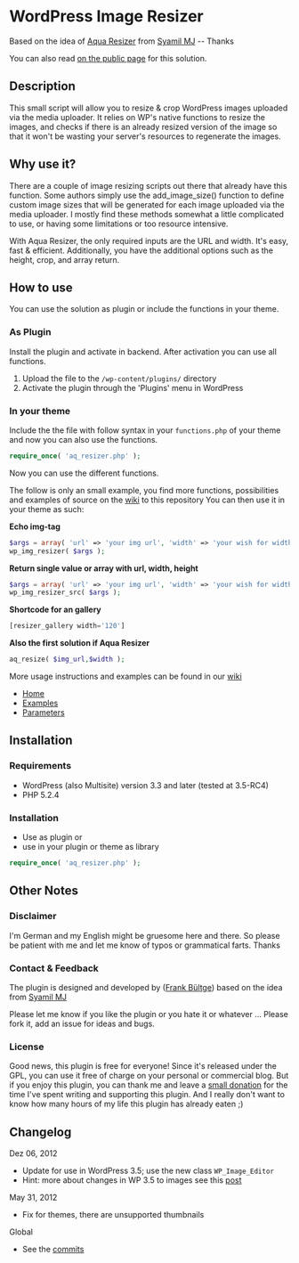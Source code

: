 # WordPress Image Resizer
Based on the idea of [Aqua Resizer](https://github.com/sy4mil/Aqua-Resizer) from [Syamil MJ](http://aquagraphite.com/) -- Thanks

You can also read [on the public page](http://bueltge.github.com/WP-Image-Resizer/) for this solution.

## Description
This small script will allow you to resize & crop WordPress images uploaded via the media uploader. It relies on WP's native functions to resize the images, and checks if there is an already resized version of the image so that it won't be wasting your server's resources to regenerate the images.

## Why use it?
There are a couple of image resizing scripts out there that already have this function. Some authors simply use the add_image_size() function to define custom image sizes that will be generated for each image uploaded via the media uploader. I mostly find these methods somewhat a little complicated to use, or having some limitations or too resource intensive.

With Aqua Resizer, the only required inputs are the URL and width. It's easy, fast & efficient. Additionally, you have the additional options such as the height, crop, and array return.

## How to use
You can use the solution as plugin or include the functions in your theme.

### As Plugin

Install the plugin and activate in backend. After activation you can use all functions.

 1. Upload the file to the `/wp-content/plugins/` directory
 1. Activate the plugin through the 'Plugins' menu in WordPress

### In your theme

Include the the file with follow syntax in your `functions.php` of your theme and now you can also use the functions. 
```php
require_once( 'aq_resizer.php' );
```

Now you can use the different functions.

The follow is only an small example, you find more functions, possibilities and examples of source on the [wiki](https://github.com/bueltge/WP-Image-Resizer/wiki) to this repository
You can then use it in your theme as such:

**Echo img-tag**
```php
$args = array( 'url' => 'your img url', 'width' => 'your wish for width' );
wp_img_resizer( $args );
```

**Return single value or array with url, width, height**
```php
$args = array( 'url' => 'your img url', 'width' => 'your wish for width' );
wp_img_resizer_src( $args );
```

**Shortcode for an gallery**
```php
[resizer_gallery width='120']
```

**Also the first solution if Aqua Resizer**
```php
aq_resize( $img_url,$width );
```

More usage instructions and examples can be found in our [wiki](https://github.com/bueltge/WP-Image-Resizer/wiki)

 * [Home](https://github.com/bueltge/WP-Image-Resizer/wiki)
 * [Examples](https://github.com/bueltge/WP-Image-Resizer/wiki/Examples)
 * [Parameters](https://github.com/bueltge/WP-Image-Resizer/wiki/Parameters)

## Installation

### Requirements
* WordPress (also Multisite) version 3.3 and later (tested at 3.5-RC4)
* PHP 5.2.4

### Installation
* Use as plugin or
* use in your plugin or theme as library
```php
require_once( 'aq_resizer.php' );
```

## Other Notes
### Disclaimer
I'm German and my English might be gruesome here and there. So please be patient with me and let me know of typos or grammatical farts. Thanks

### Contact & Feedback
The plugin is designed and developed by ([Frank Bültge](http://bueltge.de)) based on the idea from [Syamil MJ](http://aquagraphite.com/)

Please let me know if you like the plugin or you hate it or whatever ... Please fork it, add an issue for ideas and bugs.

### License
Good news, this plugin is free for everyone! Since it's released under the GPL, you can use it free of charge on your personal or commercial blog. But if you enjoy this plugin, you can thank me and leave a [small donation](http://bueltge.de/wunschliste/ "Wishliste and Donate") for the time I've spent writing and supporting this plugin. And I really don't want to know how many hours of my life this plugin has already eaten ;)

## Changelog
Dez 06, 2012
 * Update for use in WordPress 3.5; use the new class `WP_Image_Editor`
 * Hint: more about changes in WP 3.5 to images see this [post](http://make.wordpress.org/core/2012/12/06/wp_image_editor-is-incoming/)

May 31, 2012
 * Fix for themes, there are unsupported thumbnails

Global
 * See the [commits](https://github.com/bueltge/WP-Image-Resizer/commits/master)